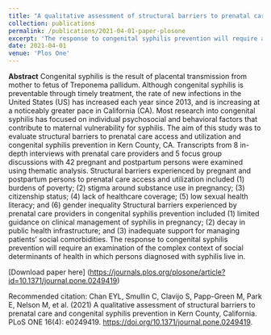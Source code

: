 ```yaml
---
title: "A qualitative assessment of structural barriers to prenatal care and congenital syphilis prevention in Kern County, California"
collection: publications
permalink: /publications/2021-04-01-paper-plosone
excerpt: 'The response to congenital syphilis prevention will require an examination of the complex context of social determinants of health in which persons diagnosed with syphilis live in.'
date: 2021-04-01
venue: 'Plos One'
---
```


**Abstract**
Congenital syphilis is the result of placental transmission from mother to fetus of Treponema pallidum. Although congenital syphilis is preventable through timely treatment, the rate of new infections in the United States (US) has increased each year since 2013, and is increasing at a noticeably greater pace in California (CA). Most research into congenital syphilis has focused on individual psychosocial and behavioral factors that contribute to maternal vulnerability for syphilis. The aim of this study was to evaluate structural barriers to prenatal care access and utilization and congenital syphilis prevention in Kern County, CA. Transcripts from 8 in-depth interviews with prenatal care providers and 5 focus group discussions with 42 pregnant and postpartum persons were examined using thematic analysis. Structural barriers experienced by pregnant and postpartum persons to prenatal care access and utilization included (1) burdens of poverty; (2) stigma around substance use in pregnancy; (3) citizenship status; (4) lack of healthcare coverage; (5) low sexual health literacy; and (6) gender inequality Structural barriers experienced by prenatal care providers in congenital syphilis prevention included (1) limited guidance on clinical management of syphilis in pregnancy; (2) decay in public health infrastructure; and (3) inadequate support for managing patients’ social comorbidities. The response to congenital syphilis prevention will require an examination of the complex context of social determinants of health in which persons diagnosed with syphilis live in.

[Download paper here] (https://journals.plos.org/plosone/article?id=10.1371/journal.pone.0249419)

Recommended citation: Chan EYL, Smullin C, Clavijo S, Papp-Green M, Park E, Nelson M, et al. (2021) A qualitative assessment of structural barriers to prenatal care and congenital syphilis prevention in Kern County, California. PLoS ONE 16(4): e0249419. https://doi.org/10.1371/journal.pone.0249419.
